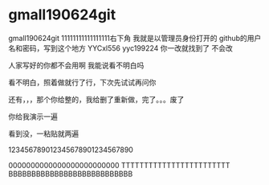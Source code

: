 # gmall190624git
gmall190624git
11111111111111111右下角
我就是以管理员身份打开的
github的用户名和密码，写到这个地方
YYCxl556
yyc199224
你一改就找到了
不会改

人家写好的你都不会用啊
我能说看不明白吗

看不明白，照着做就行了行，下次先试试再问你



还有，，，那个你给整的，我给删了重新做，完了。。。废了

你给我演示一遍

看到没，一粘贴就两遍

123456789012345678901234567890



0000000000000000000000000
TTTTTTTTTTTTTTTTTTTTTTTT
BBBBBBBBBBBBBBBBBBBBBBBBBBB
